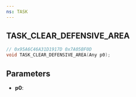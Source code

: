 ```yaml
---
ns: TASK
---
```

## TASK_CLEAR_DEFENSIVE_AREA

```c
// 0x95A6C46A31D1917D 0x7A05BF0D
void TASK_CLEAR_DEFENSIVE_AREA(Any p0);
```

## Parameters
* **p0**:

